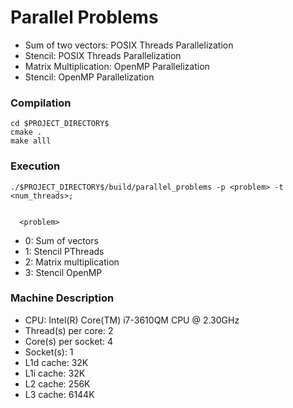 # Parallel Problems

* Sum of two vectors: POSIX Threads Parallelization
* Stencil: POSIX Threads Parallelization
* Matrix Multiplication: OpenMP Parallelization
* Stencil: OpenMP Parallelization

### Compilation

```
cd $PROJECT_DIRECTORY$
cmake .
make alll
```

### Execution

```
./$PROJECT_DIRECTORY$/build/parallel_problems -p <problem> -t <num_threads>;
```
<code>
  &lt;problem&gt;
</code>

 * 	0: Sum of vectors
 * 	1: Stencil PThreads
 * 	2: Matrix multiplication
 *  3: Stencil OpenMP
 
### Machine Description
* CPU: Intel(R) Core(TM) i7-3610QM CPU @ 2.30GHz
* Thread(s) per core: 2
* Core(s) per socket: 4
* Socket(s): 1
* L1d cache: 32K
* L1i cache: 32K
* L2 cache: 256K
* L3 cache: 6144K
